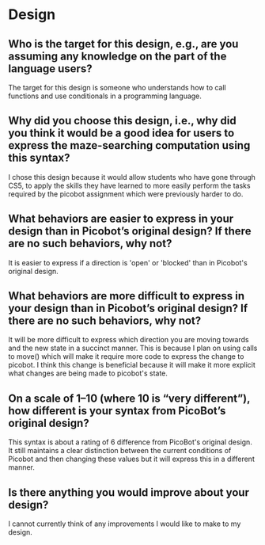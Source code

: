 # Design

## Who is the target for this design, e.g., are you assuming any knowledge on the part of the language users?
The target for this design is someone who understands how to call functions and use conditionals in a programming language.
## Why did you choose this design, i.e., why did you think it would be a good idea for users to express the maze-searching computation using this syntax?
I chose this design because it would allow students who have gone through CS5, to apply the skills they have learned to more easily perform the tasks required by the picobot assignment which were previously harder to do.
## What behaviors are easier to express in your design than in Picobot’s original design?  If there are no such behaviors, why not?
It is easier to express if a direction is 'open' or 'blocked' than in Picobot's original design.
## What behaviors are more difficult to express in your design than in Picobot’s original design? If there are no such behaviors, why not?
It will be more difficult to express which direction you are moving towards and the new state in a succinct manner. This is because I plan on using calls to move() which will make it require more code to express the change to picobot. I think this change is beneficial because it will make it more explicit what changes are being made to picobot's state.
## On a scale of 1–10 (where 10 is “very different”), how different is your syntax from PicoBot’s original design?
This syntax is about a rating of 6 difference from PicoBot's original design. It still maintains a clear distinction between the current conditions of Picobot and then changing these values but it will express this in a different manner.
## Is there anything you would improve about your design?
I cannot currently think of any improvements I would like to make to my design.